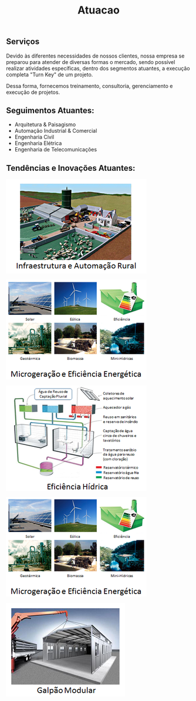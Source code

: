 ﻿---
layout: default
title: Atuacao
permalink: /2-Atuacao/
---

## Serviços

Devido às diferentes necessidades de nossos clientes, nossa empresa se preparou para atender de diversas formas o mercado, sendo possível realizar atividades específicas, dentro dos segmentos atuantes, a execução completa "Turn Key" de um projeto.

Dessa forma, fornecemos treinamento, consultoria, gerenciamento e execução de projetos.

## Seguimentos Atuantes:

 - Arquitetura & Paisagismo
 - Automação Industrial & Comercial
 - Engenharia Civil
 - Engenharia Elétrica
 - Engenharia de Telecomunicações

## Tendências e Inovações Atuantes:


![](/images/2-Servicos/IAR.png)



![](/images/2-Servicos/MGEE.png)


![](/images/2-Servicos/EH.png)



![](/images/2-Servicos/MGEE.png)



![](/images/2-Servicos/GM.png)
